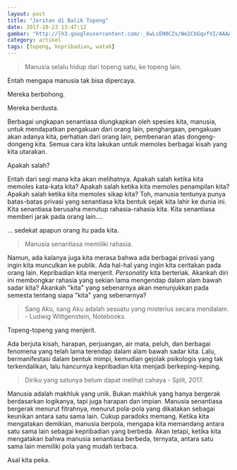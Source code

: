 ```yaml
---
layout: post
title: "Jeritan di Balik Topeng"
date: 2017-10-23 13:47:12
gambar: "http://lh3.googleusercontent.com/-_6wLsEN0CZs/We2CbGqvfVI/AAAAAAAACik/i9YrYa3sGzs4mTE-DAHXqaeOGLx3zCnxQCLcBGAs/s900/hyouka_21_21.jpg"
category: artikel
tags: [topeng, kepribadian, watak]
---
```


> Manusia selalu hidup dari topeng satu, ke topeng lain.

Entah mengapa manusia tak bisa dipercaya.

Mereka berbohong.

Mereka berdusta.

Berbagai ungkapan senantiasa diungkapkan oleh spesies kita, manusia, untuk mendapatkan pengakuan dari orang lain, penghargaan, pengakuan akan adanya kita, perhatian dari orang lain, pembenaran atas dongeng-dongeng kita. Semua cara kita lakukan untuk memoles berbagai kisah yang kita utarakan.

Apakah salah?

Entah dari segi mana kita akan melihatnya. Apakah salah ketika kita memoles kata-kata kita? Apakah salah ketika kita memoles penampilan kita? Apakah salah ketika kita memoles sikap kita? Toh, manusia tentunya punya batas-batas privasi yang senantiasa kita bentuk sejak kita lahir ke dunia ini. Kita senantiasa berusaha menutup rahasia-rahasia kita. Kita senantiasa memberi jarak pada orang lain....

... sedekat apapun orang itu pada kita.

> Manusia senantiasa memiliki rahasia.

Namun, ada kalanya juga kita merasa bahwa ada berbagai privasi yang ingin kita munculkan ke publik. Ada hal-hal yang ingin kita ceritakan pada orang lain. Kepribadian kita menjerit. _Personality_ kita berteriak. Akankah diri ini membongkar rahasia yang sekian lama mengendap dalam alam bawah sadar kita? Akankah "kita" yang sebenarnya akan menunjukkan pada semesta tentang siapa "kita" yang sebenarnya?

> Sang Aku, sang Aku adalah sesuatu yang misterius secara mendalam. - Ludwig Wittgenstein, Notebooks.

Topeng-topeng yang menjerit.

Ada berjuta kisah, harapan, perjuangan, air mata, peluh, dan berbagai fenomena yang telah lama terendap dalam alam bawah sadar kita. Lalu, bermanifestasi dalam bentuk mimpi, kemudian gejolak psikologis yang tak terkendalikan, lalu hancurnya kepribadian kita menjadi berkeping-keping.

> Diriku yang satunya belum dapat melihat cahaya - Split, 2017.

Manusia adalah makhluk yang unik. Bukan makhluk yang hanya bergerak berdasarkan logikanya, tapi juga harapan dan impian. Manusia senantiasa bergerak menurut fitrahnya, menurut pola-pola yang dikatakan sebagai keunikan antara satu sama lain. Cukup paradoks memang. Ketika kita mengatakan demikian, manusia berpola, mengapa kita memandang antara satu sama lain sebagai kepribadian yang berbeda. Akan tetapi, ketika kita mengatakan bahwa manusia senantiasa berbeda, ternyata, antara satu sama lain memiliki pola yang mudah terbaca.

Asal kita peka.